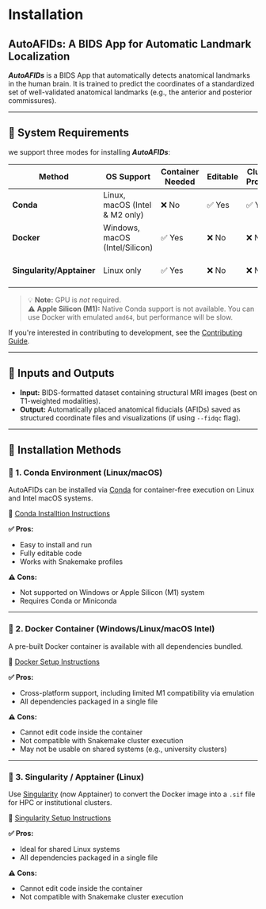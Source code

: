 # Installation

## AutoAFIDs: A BIDS App for Automatic Landmark Localization

***AutoAFIDs*** is a BIDS App that automatically detects anatomical landmarks in the human brain. It is trained to predict the coordinates of a standardized set of well-validated anatomical landmarks (e.g., the anterior and posterior commissures).

---

## 🧰 System Requirements

we support three modes for installing ***AutoAFIDs***:

| Method                | OS Support                  | Container Needed | Editable | Cluster Profiles | Notes                                |
|-----------------------|-----------------------------|------------------|----------|------------------|---------------------------------------|
| **Conda**             | Linux, macOS (Intel & M2 only)   | ❌ No            | ✅ Yes   | ✅ Yes           | Recommended for most local setups     |
| **Docker**            | Windows, macOS (Intel/Silicon) | ✅ Yes     | ❌ No    | ❌ No            | Works cross-platform (slow on M1)     |
| **Singularity/Apptainer** | Linux only             | ✅ Yes           | ❌ No    | ❌ No            | Good for HPC or shared environments   |

> 💡 **Note:** GPU is *not* required.  
> ⚠️ **Apple Silicon (M1):** Native Conda support is not available. You can use Docker with emulated `amd64`, but performance will be slow.

If you're interested in contributing to development, see the [Contributing Guide](https://autoafids.readthedocs.io/en/latest/contributing/contributing.html).

---

## 📂 Inputs and Outputs

- **Input:** BIDS-formatted dataset containing structural MRI images (best on T1-weighted modalities).
- **Output:** Automatically placed anatomical fiducials (AFIDs) saved as structured coordinate files and visualizations (if using `--fidqc` flag).

---

## 🚀 Installation Methods

### 🔧 1. Conda Environment (Linux/macOS)

AutoAFIDs can be installed via [Conda](https://docs.conda.io/) for container-free execution on Linux and Intel macOS systems.

📘 [Conda Installtion Instructions](https://autoafids.readthedocs.io/en/latest/getting_started/conda.html)


**✅ Pros:**
- Easy to install and run
- Fully editable code
- Works with Snakemake profiles

**⚠️ Cons:**
- Not supported on Windows or Apple Silicon (M1) system
- Requires Conda or Miniconda

---

### 🐳 2. Docker Container (Windows/Linux/macOS Intel)

A pre-built Docker container is available with all dependencies bundled.

📘 [Docker Setup Instructions](https://autoafids.readthedocs.io/en/latest/getting_started/docker.html)

**✅ Pros:**
- Cross-platform support, including limited M1 compatibility via emulation
- All dependencies packaged in a single file

**⚠️ Cons:**
- Cannot edit code inside the container
- Not compatible with Snakemake cluster execution
- May not be usable on shared systems (e.g., university clusters)

---

### 🧪 3. Singularity / Apptainer (Linux)

Use [Singularity](https://apptainer.org/) (now Apptainer) to convert the Docker image into a `.sif` file for HPC or institutional clusters.

📘 [Singularity Setup Instructions](https://autoafids.readthedocs.io/en/latest/getting_started/singularity.html)

**✅ Pros:**
- Ideal for shared Linux systems
- All dependencies packaged in a single file

**⚠️ Cons:**
- Cannot edit code inside the container
- Not compatible with Snakemake cluster execution
